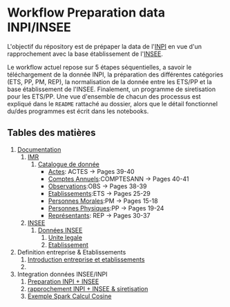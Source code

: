 # Workflow Preparation data INPI/INSEE



L'objectif du répository est de prépaper la data de l'[INPI](https://entreprise.data.gouv.fr/api_doc_rncs) en vue d'un rapprochement avec la base établissement de l'[INSEE](https://www.insee.fr/fr/metadonnees/definition/c1609).

Le workflow actuel repose sur 5 étapes séquentielles, a savoir le téléchargement de la donnée INPI, la préparation des différentes catégories (ETS, PP, PM, REP), la normalisation de la donnée entre les ETS/PP et la base établissement de l'INSEE. Finalement, un programme de siretisation pour les ETS/PP. Une vue d'ensemble de chacun des processus est expliqué dans le `README` rattaché au dossier, alors que le détail fonctionnel du/des programmes est écrit dans les notebooks.

## Tables des matières

1. [Documentation](https://github.com/thomaspernet/InseeInpi_matching/tree/master/Documentation)
   1. [IMR](https://github.com/thomaspernet/InseeInpi_matching/tree/master/Documentation/IMR)
      1. [Catalogue de donnée](https://github.com/thomaspernet/InseeInpi_matching/tree/master/Documentation/IMR#catalogue-de-donn%C3%A9es)
         - [Actes](https://github.com/thomaspernet/InseeInpi_matching/tree/master/Documentation/IMR#actes): ACTES -> Pages 39-40
         - [Comptes Annuels](https://github.com/thomaspernet/InseeInpi_matching/tree/master/Documentation/IMR#comptes-annuels):COMPTESANN -> Pages 40-41
         - [Observations](https://github.com/thomaspernet/InseeInpi_matching/tree/master/Documentation/IMR#observations):OBS -> Pages 38-39
         - [Etablissements](https://github.com/thomaspernet/InseeInpi_matching/tree/master/Documentation/IMR#etablissements):ETS -> Pages 25-29
         - [Personnes Morales](https://github.com/thomaspernet/InseeInpi_matching/tree/master/Documentation/IMR#personnes-morales):PM -> Pages 15-18
         - [Personnes Physiques](https://github.com/thomaspernet/InseeInpi_matching/tree/master/Documentation/IMR#personnes-physiques):PP -> Pages 19-24
         - [Représentants](https://github.com/thomaspernet/InseeInpi_matching/tree/master/Documentation/IMR#repr%C3%A9sentants): REP -> Pages 30-37
   2. [INSEE](https://github.com/thomaspernet/InseeInpi_matching/tree/master/Documentation/INSEE)
      1. [Données INSEE](https://github.com/thomaspernet/InseeInpi_matching/tree/master/Documentation/INSEE#donn%C3%A9es-insee)
         1. [Unite legale](https://github.com/thomaspernet/InseeInpi_matching/blob/master/Documentation/INSEE/Description%20fichier%20StockUniteLegale.pdf)
         2. [Etablissement](https://github.com/thomaspernet/InseeInpi_matching/blob/master/Documentation/INSEE/description-fichier-stocketablissement.pdf)
  3. Definition entreprise & Etablissements
      1. [Introduction entreprise et etablissements](https://scm.saas.cagip.group.gca/PERNETTH/inseeinpi_matching/-/blob/master/Documentation/README.md)
      2.
2. Integration données INSEE/INPI
   1. [Preparation INPI + INSEE](https://scm.saas.cagip.group.gca/PERNETTH/inseeinpi_matching/-/tree/master/10_sumup_preparation)
   2. [rapprochement INPI + INSEE & siretisation](https://scm.saas.cagip.group.gca/PERNETTH/inseeinpi_matching/-/tree/master/11_sumup_siretisation)
   3. [Exemple Spark Calcul Cosine](https://scm.saas.cagip.group.gca/PERNETTH/inseeinpi_matching/-/tree/master/12_spark)
